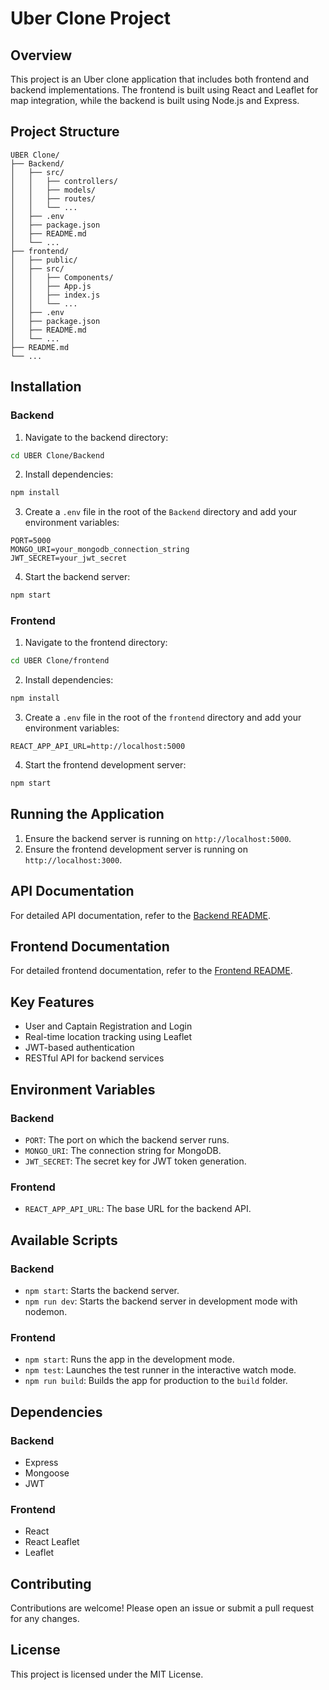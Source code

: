 # Uber Clone Project

## Overview

This project is an Uber clone application that includes both frontend and backend implementations. The frontend is built using React and Leaflet for map integration, while the backend is built using Node.js and Express.

## Project Structure

```
UBER Clone/
├── Backend/
│   ├── src/
│   │   ├── controllers/
│   │   ├── models/
│   │   ├── routes/
│   │   └── ...
│   ├── .env
│   ├── package.json
│   ├── README.md
│   └── ...
├── frontend/
│   ├── public/
│   ├── src/
│   │   ├── Components/
│   │   ├── App.js
│   │   ├── index.js
│   │   └── ...
│   ├── .env
│   ├── package.json
│   ├── README.md
│   └── ...
├── README.md
└── ...
```

## Installation

### Backend

1. Navigate to the backend directory:

```bash
cd UBER Clone/Backend
```

2. Install dependencies:

```bash
npm install
```

3. Create a `.env` file in the root of the `Backend` directory and add your environment variables:

```
PORT=5000
MONGO_URI=your_mongodb_connection_string
JWT_SECRET=your_jwt_secret
```

4. Start the backend server:

```bash
npm start
```

### Frontend

1. Navigate to the frontend directory:

```bash
cd UBER Clone/frontend
```

2. Install dependencies:

```bash
npm install
```

3. Create a `.env` file in the root of the `frontend` directory and add your environment variables:

```
REACT_APP_API_URL=http://localhost:5000
```

4. Start the frontend development server:

```bash
npm start
```

## Running the Application

1. Ensure the backend server is running on `http://localhost:5000`.
2. Ensure the frontend development server is running on `http://localhost:3000`.

## API Documentation

For detailed API documentation, refer to the [Backend README](./Backend/README.md).

## Frontend Documentation

For detailed frontend documentation, refer to the [Frontend README](./frontend/README.md).

## Key Features

- User and Captain Registration and Login
- Real-time location tracking using Leaflet
- JWT-based authentication
- RESTful API for backend services

## Environment Variables

### Backend

- `PORT`: The port on which the backend server runs.
- `MONGO_URI`: The connection string for MongoDB.
- `JWT_SECRET`: The secret key for JWT token generation.

### Frontend

- `REACT_APP_API_URL`: The base URL for the backend API.

## Available Scripts

### Backend

- `npm start`: Starts the backend server.
- `npm run dev`: Starts the backend server in development mode with nodemon.

### Frontend

- `npm start`: Runs the app in the development mode.
- `npm test`: Launches the test runner in the interactive watch mode.
- `npm run build`: Builds the app for production to the `build` folder.

## Dependencies

### Backend

- Express
- Mongoose
- JWT

### Frontend

- React
- React Leaflet
- Leaflet

## Contributing

Contributions are welcome! Please open an issue or submit a pull request for any changes.

## License

This project is licensed under the MIT License.

